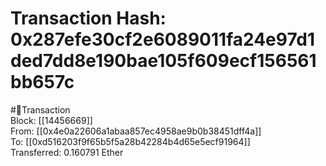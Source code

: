 
Transaction Hash: 0x287efe30cf2e6089011fa24e97d1ded7dd8e190bae105f609ecf156561bb657c
====================================================================================
  
#💸Transaction  
Block: [[14456669]]  
From: [[0x4e0a22606a1abaa857ec4958ae9b0b38451dff4a]]  
To: [[0xd516203f9f65b5f5a28b42284b4d65e5ecf91964]]  
Transferred: 0.160791 Ether